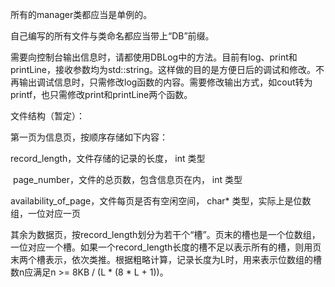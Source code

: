 所有的manager类都应当是单例的。

自己编写的所有文件与类命名都应当带上“DB”前缀。

需要向控制台输出信息时，请都使用DBLog中的方法。目前有log、print和printLine，接收参数均为std::string。这样做的目的是方便日后的调试和修改。不再输出调试信息时，只需修改log函数的内容。需要修改输出方式，如cout转为printf，也只需修改print和printLine两个函数。

文件结构（暂定）：

第一页为信息页，按顺序存储如下内容：

  record_length，文件存储的记录的长度， int 类型
  
  page_number，文件的总页数，包含信息页在内， int 类型
  
  availability_of_page，文件每页是否有空闲空间， char* 类型，实际上是位数组，一位对应一页
  
  
其余为数据页，按record_length划分为若干个“槽”。页末的槽也是一个位数组，一位对应一个槽。如果一个record_length长度的槽不足以表示所有的槽，则用页末两个槽表示，依次类推。根据粗略计算，记录长度为L时，用来表示位数组的槽数n应满足n >= 8KB / (L * (8 * L + 1))。
